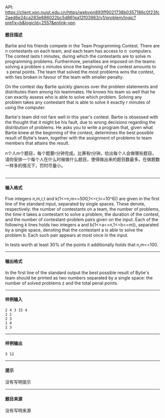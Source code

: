 API: https://client.vpn.nuist.edu.cn/https/webvpn893ff9021738b0357186c0f23fc2aed6e24ca283e886022bc5d861ea12f03963/v1/problem/logic?prefix=b&logicId=2557&enlink-vpn

#### 题目描述

Bartie and his friends compete in the Team Programming Contest. There are n contestants on each team, and each team has access to n  computers. The contest lasts t minutes, during which the contestants are to solve m programming problems. Furthermore, penalties are imposed on the teams: solving a problem s minutes since the beginning of the contest amounts to  s penal points. The team that solved the most problems wins the contest, with ties broken in favour of the team with smaller penalty.

On the contest day Bartie quickly glances over the problem statements and distributes them among his teammates. He knows his team so well that he can exactly assess who is able to solve which problem. Solving any problem takes any contestant that is able to solve it exactly r minutes of using the computer.

Bartie's team did not fare well in this year's contest. Bartie is obsessed with the thought that it might be his fault, due to wrong decisions regarding the distribution of problems. He asks you to write a program that, given what Bartie knew at the beginning of the contest, determines the best possible result of Bytie's team, together with the assignment of problems to team members that attains the result.

n个人m个题目，每个题要r分钟完成。比赛有t分钟。给出每个人会做哪些题目，请你安排一个每个人在什么时候做什么题目，使得做出来的题目数最多。在做题数一样多的情况下，罚时尽量小。  
   

---

#### 输入格式

Five integers n,m,r,t and k(1<=n,m<=500,1<=r,t<=10^6)) are given in the first line of the standard input, separated by single spaces. These denote, respectively: the number of contestants on a team, the number of problems, the time it takes a contestant to solve a problem, the duration of the contest, and the number of contestant-problem pairs given on the input. Each of the following k lines holds two integers a and b(1<=a<=n,1<=b<=m)), separated by a single space, denoting that the contestant a is able to solve the problem b. Each such pair appears at most once in the input.

In tests worth at least 30% of the points it additionally holds that n,m<=100.

---

#### 输出格式

In the first line of the standard output the best possible result of Bytie's team should be printed as two numbers separated by a single space: the number of solved problems z and the total penal points.

---

#### 样例输入
```
2 4 3 15 4
1 1
2 3
1 4
1 3

```

---

#### 样例输出
```
3 12
```

---

#### 提示

没有写明提示

---

#### 题目来源

没有写明来源